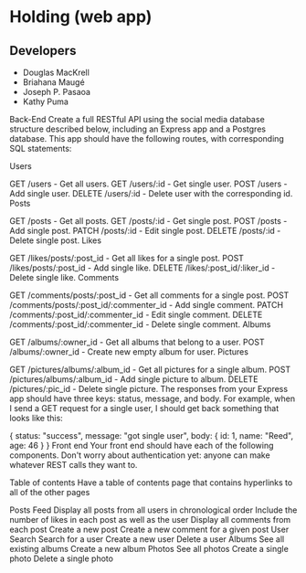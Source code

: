 # Holding (web app)

## Developers
+ Douglas MacKrell
+ Briahana Maugé
+ Joseph P. Pasaoa
+ Kathy Puma

Back-End
Create a full RESTful API using the social media database structure described below, including an Express app and a Postgres database. This app should have the following routes, with corresponding SQL statements:

Users

GET /users - Get all users.
GET /users/:id - Get single user.
POST /users - Add single user.
DELETE /users/:id - Delete user with the corresponding id.
Posts

GET /posts - Get all posts.
GET /posts/:id - Get single post.
POST /posts - Add single post.
PATCH /posts/:id - Edit single post.
DELETE /posts/:id - Delete single post.
Likes

GET /likes/posts/:post_id - Get all likes for a single post.
POST /likes/posts/:post_id - Add single like.
DELETE /likes/:post_id/:liker_id - Delete single like.
Comments

GET /comments/posts/:post_id - Get all comments for a single post.
POST /comments/posts/:post_id/:commenter_id - Add single comment.
PATCH /comments/:post_id/:commenter_id - Edit single comment.
DELETE /comments/:post_id/:commenter_id - Delete single comment.
Albums

GET /albums/:owner_id - Get all albums that belong to a user.
POST /albums/:owner_id - Create new empty album for user.
Pictures

GET /pictures/albums/:album_id - Get all pictures for a single album.
POST /pictures/albums/:album_id - Add single picture to album.
DELETE /pictures/:pic_id - Delete single picture.
The responses from your Express app should have three keys: status, message, and body. For example, when I send a GET request for a single user, I should get back something that looks like this:

{
  status: "success",
  message: "got single user",
  body: {
    id: 1,
    name: "Reed",
    age: 46
  }
}
Front end
Your front end should have each of the following components. Don't worry about authentication yet: anyone can make whatever REST calls they want to.

Table of contents
Have a table of contents page that contains hyperlinks to all of the other pages

Posts Feed
Display all posts from all users in chronological order
Include the number of likes in each post as well as the user
Display all comments from each post
Create a new post
Create a new comment for a given post
User Search
Search for a user
Create a new user
Delete a user
Albums
See all existing albums
Create a new album
Photos
See all photos
Create a single photo
Delete a single photo